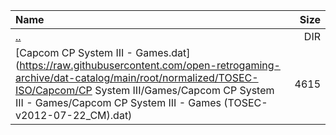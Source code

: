 |Name|Size|
|:---|---:|
|[..](../index.html)|DIR|
|[Capcom CP System III - Games.dat](https://raw.githubusercontent.com/open-retrogaming-archive/dat-catalog/main/root/normalized/TOSEC-ISO/Capcom/CP System III/Games/Capcom CP System III - Games/Capcom CP System III - Games (TOSEC-v2012-07-22_CM).dat)|4615|
